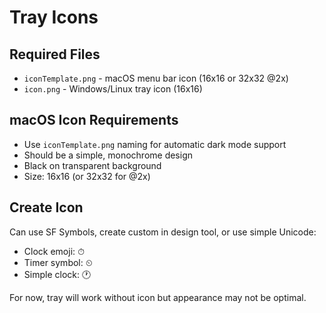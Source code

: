 # Tray Icons

## Required Files
- `iconTemplate.png` - macOS menu bar icon (16x16 or 32x32 @2x)
- `icon.png` - Windows/Linux tray icon (16x16)

## macOS Icon Requirements
- Use `iconTemplate.png` naming for automatic dark mode support
- Should be a simple, monochrome design
- Black on transparent background
- Size: 16x16 (or 32x32 for @2x)

## Create Icon
Can use SF Symbols, create custom in design tool, or use simple Unicode:
- Clock emoji: ⏱
- Timer symbol: ⏲
- Simple clock: 🕐

For now, tray will work without icon but appearance may not be optimal.
